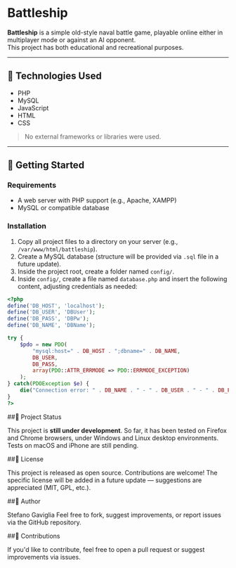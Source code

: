 # Battleship

**Battleship** is a simple old-style naval battle game, playable online either in multiplayer mode or against an AI opponent.  
This project has both educational and recreational purposes.

---

## 🔧 Technologies Used

- PHP  
- MySQL  
- JavaScript  
- HTML  
- CSS  

> No external frameworks or libraries were used.

---

## 🚀 Getting Started

### Requirements

- A web server with PHP support (e.g., Apache, XAMPP)
- MySQL or compatible database

### Installation

1. Copy all project files to a directory on your server (e.g., `/var/www/html/battleship`).
2. Create a MySQL database (structure will be provided via `.sql` file in a future update).
3. Inside the project root, create a folder named `config/`.
4. Inside `config/`, create a file named `database.php` and insert the following content, adjusting credentials as needed:

```php
<?php
define('DB_HOST', 'localhost');
define('DB_USER', 'DBUser');
define('DB_PASS', 'DBPw');
define('DB_NAME', 'DBName');

try {
    $pdo = new PDO(
        "mysql:host=" . DB_HOST . ";dbname=" . DB_NAME,
        DB_USER,
        DB_PASS,
        array(PDO::ATTR_ERRMODE => PDO::ERRMODE_EXCEPTION)
    );
} catch(PDOException $e) {
    die("Connection error: " . DB_NAME . " - " . DB_USER . " - " . DB_PASS . " - " . $e->getMessage());
}
?>
```
##🧪 Project Status

This project is **still under development**.
So far, it has been tested on Firefox and Chrome browsers, under Windows and Linux desktop environments.
Tests on macOS and iPhone are still pending.

##📄 License

This project is released as open source.
Contributions are welcome!
The specific license will be added in a future update — suggestions are appreciated (MIT, GPL, etc.).

##👤 Author

Stefano Gaviglia
Feel free to fork, suggest improvements, or report issues via the GitHub repository.

##🤝 Contributions

If you'd like to contribute, feel free to open a pull request or suggest improvements via issues.
